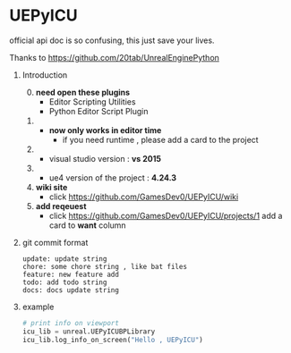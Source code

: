 # UEPyICU

official api doc is so confusing, this just save your lives.

Thanks to https://github.com/20tab/UnrealEnginePython

1. Introduction

    0.  **need open these plugins**
        - Editor Scripting Utilities
        - Python Editor Script Plugin
    1.  - **now only works in editor time**
            - if you need runtime , please add a card to the project
    2.  - visual studio version : **vs 2015**
    3.  - ue4 version of the project : **4.24.3**
    4.  **wiki site**
        - click https://github.com/GamesDev0/UEPyICU/wiki
    5.  **add reqeuest**
        - click https://github.com/GamesDev0/UEPyICU/projects/1 add a card to **want** column

2. git commit format

    ```
    update: update string
    chore: some chore string , like bat files
    feature: new feature add
    todo: add todo string
    docs: docs update string
    ```

3. example
    ```python
    # print info on viewport 
    icu_lib = unreal.UEPyICUBPLibrary
    icu_lib.log_info_on_screen("Hello , UEPyICU")
    ```
